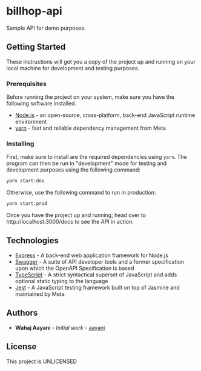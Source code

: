 # billhop-api

Sample API for demo purposes.

## Getting Started

These instructions will get you a copy of the project up and running on your local machine for development and testing purposes.

### Prerequisites

Before running the project on your system, make sure you have the following software installed.

- [Node.js](https://nodejs.org/de/blog/release/v14.16.0/) - an open-source, cross-platform, back-end JavaScript runtime environment
- [yarn](https://yarnpkg.com) - fast and reliable dependency management from Meta

### Installing

First, make sure to install are the required dependencies using `yarn`. The program can then be run in "development" mode for testing and development purposes using the following command:

```sh
yarn start:dev
```

Otherwise, use the following command to run in production:

```sh
yarn start:prod
```

Once you have the project up and running; head over to http://localhost:3000/docs to see the API in action.

## Technologies

- [Express](https://expressjs.com) - A back-end web application framework for Node.js
- [Swagger](https://swagger.io) -  A suite of API developer tools and a former specification upon which the OpenAPI Specification is based
- [TypeScript](https://www.typescriptlang.org) - A strict syntactical superset of JavaScript and adds optional static typing to the language
- [Jest](https://jestjs.io) - A JavaScript testing framework built on top of Jasmine and maintained by Meta

## Authors

- **Wahaj Aayani** - _Initial work_ - [aayani](https://github.com/aayani)

## License

This project is UNLICENSED
